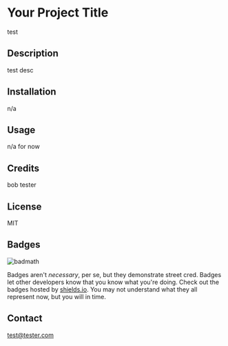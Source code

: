 # Your Project Title
test

## Description
test desc

## Installation
n/a

## Usage
n/a for now

## Credits
bob tester

## License
MIT


## Badges

![badmath](https://img.shields.io/github/languages/top/lernantino/badmath)

Badges aren't _necessary_, per se, but they demonstrate street cred. Badges let other developers know that you know what you're doing. Check out the badges hosted by [shields.io](https://shields.io/). You may not understand what they all represent now, but you will in time.

## Contact
test@tester.com
